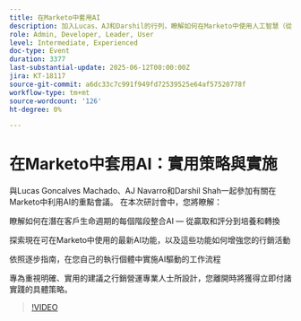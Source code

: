 ```yaml
---
title: 在Marketo中套用AI
description: 加入Lucas、AJ和Darshil的行列，瞭解如何在Marketo中使用人工智慧（從銷售機會評分到轉換），以及使用實用的秘訣和新工具來促進您的行銷活動。
role: Admin, Developer, Leader, User
level: Intermediate, Experienced
doc-type: Event
duration: 3377
last-substantial-update: 2025-06-12T00:00:00Z
jira: KT-18117
source-git-commit: a6dc33c7c991f949fd72539525e64af57520778f
workflow-type: tm+mt
source-wordcount: '126'
ht-degree: 0%

---
```



# 在Marketo中套用AI：實用策略與實施

與Lucas Goncalves Machado、AJ Navarro和Darshil Shah一起參加有關在Marketo中利用AI的重點會議。 在本次研討會中，您將瞭解：

瞭解如何在潛在客戶生命週期的每個階段整合AI — 從贏取和評分到培養和轉換

探索現在可在Marketo中使用的最新AI功能，以及這些功能如何增強您的行銷活動

依照逐步指南，在您自己的執行個體中實施AI驅動的工作流程

專為重視明確、實用的建議之行銷營運專業人士所設計，您離開時將獲得立即付諸實踐的具體策略。

>[!VIDEO](https://video.tv.adobe.com/v/3458514/?learn=on&enablevpops)
